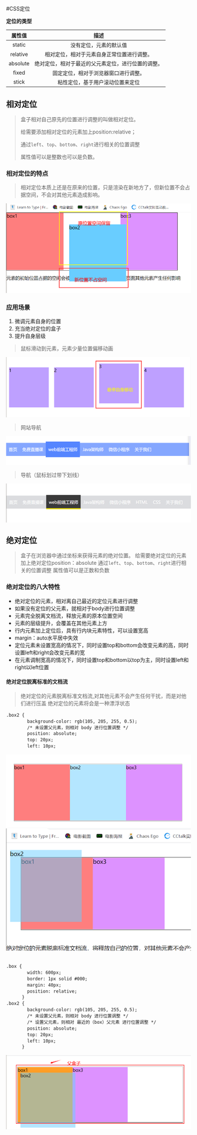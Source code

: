 #CSS定位

**定位的类型**

|属性值|描述|
|:--:|:---:|
|static|没有定位，元素的默认值|
|relative|相对定位，相对于元素自身正常位置进行调整。|
|absolute|绝对定位，相对于最近的父元素定位，进行位置的调整。|
|fixed|固定定位，相对于浏览器窗口进行调整。|
|stick|粘性定位，基于用户滚动位置来定位|

## 相对定位

> 盒子相对自己原先的位置进行调整的叫做相对定位。
> 
> 给需要添加相对定位的元素加上position:relative；
> 
> 通过`left`、`top`、`bottom`、`right`进行相关的位置调整
> 
> 属性值可以是整数也可以是负数。

### 相对定位的特点

> 相对定位本质上还是在原来的位置，只是渲染在新地方了，但新位置不会占据空间，不会对其他元素造成影响。

![1658928984449](./images/1658928984449.png)

### 应用场景

1. 微调元素自身的位置
2. 充当绝对定位的盒子
3. 提升自身层级

> 鼠标滑动到元素，元素少量位置偏移动画

![1658929621492](./images/1658929621492.png)



>  网站导航

![1658930410963](./images/1658930410963.png)

> 导航（鼠标划过带下划线）

![1658930868600](./images/1658930868600.png)

## 绝对定位

> 盒子在浏览器中通过坐标来获得元素的绝对位置。
> 给需要绝对定位的元素加上绝对定位position：absolute
> 通过`left`、`top`、`bottom`、`right`进行相关的位置调整
> 属性值可以是正数和负数

### 绝对定位的八大特性

- 绝对定位的元素，相对离自己最近的定位元素进行调整
- 如果没有定位的父元素，就相对于body进行位置调整
- 元素完全脱离文档流，释放元素的原本位置空间
- 元素的层级提升，会覆盖在其他元素上方
- 行内元素加上定位后，具有行内块元素特性，可以设置宽高
- margin：auto水平居中失效
- 定位元素未设置宽高的情况下，同时设置top和bottom会改变元素的高，同时设置left和right会改变元素的宽
- 在元素调制宽高的情况下，同时设置top和bottom以top为主，同时设置left和right以left位置

#### 绝对定位脱离标准的文档流

> 绝对定位的元素脱离标准文档流,对其他元素不会产生任何干扰，而是对他们进行压盖
> 绝对定位的元素将会是一种漂浮状态

```html
.box2 {
        background-color: rgb(105, 205, 255, 0.5);
        /* 未设置父元素，则相对 body 进行位置调整 */
        position: absolute;
        top: 20px;
        left: 10px;
```
![定位](./images/1658934089091.png)
![定位](./images/1658934008607.png)

```html

.box {
        width: 600px;
        border: 1px solid #000;
        margin: 40px;
        position: relative;
      }
.box2 {
        background-color: rgb(105, 205, 255, 0.5);
        /* 未设置父元素，则相对 body 进行位置调整 */
        /* 设置父元素，则相对 最近的（box）父元素 进行位置调整 */
        position: absolute;
        top: 20px;
        left: 10px;
      }
```

![1658934443576](./images/1658934443576.png)
